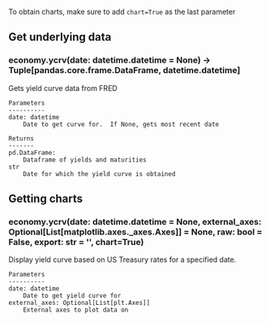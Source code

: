 To obtain charts, make sure to add `chart=True` as the last parameter

## Get underlying data 
### economy.ycrv(date: datetime.datetime = None) -> Tuple[pandas.core.frame.DataFrame, datetime.datetime]

Gets yield curve data from FRED

    Parameters
    ----------
    date: datetime
        Date to get curve for.  If None, gets most recent date

    Returns
    -------
    pd.DataFrame:
        Dataframe of yields and maturities
    str
        Date for which the yield curve is obtained

## Getting charts 
### economy.ycrv(date: datetime.datetime = None, external_axes: Optional[List[matplotlib.axes._axes.Axes]] = None, raw: bool = False, export: str = '', chart=True)

Display yield curve based on US Treasury rates for a specified date.

    Parameters
    ----------
    date: datetime
        Date to get yield curve for
    external_axes: Optional[List[plt.Axes]]
        External axes to plot data on
